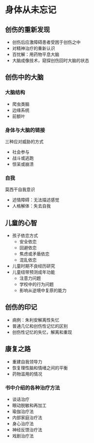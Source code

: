 # 身体从未忘记

## 创伤的重新发现

- 创伤后应激障碍患者受困于创伤之中
- 对精神治疗的重新认识
- 百忧解：用药物平息大脑
- 大脑成像技术，窥探创伤回时大脑的状态

## 创伤中的大脑

### 大脑结构

- 爬虫类脑
- 边缘系统
- 前额叶

### 身体与大脑的链接

三种应对威胁的方式

- 社会参与
- 战斗或逃跑
- 惊呆或崩溃

### 自我

莫西干自我意识

- 述情障碍：无法描述感觉
- 人格解体：失去自我

## 儿童的心智

- 孩子依恋方式
    + 安全依恋
    + 回避依恋
    + 焦虑或矛盾依恋
    + 混乱依恋
- 儿童时期不良经历研究
- 儿童纽带预测成年功能
    + 注意力问题
    + 学校中的行为问题
    + 影响从逆境中复原的能力

## 创伤的印记
- 病例：朱利安解离性失忆
- 普通几亿和创伤性记忆的区别
- 创伤性记忆的失忆，解离和重现

## 康复之路
- 重建自我领导力
- 恢复理性脑和情绪之间的平衡
- 药物滥用的情况

### 书中介绍的各种治疗方法
- 谈话治疗
- 眼动脱敏和再加工
- 瑜伽治疗法
- 内部家庭治疗法
- 身心治疗法
- 神经反馈治疗法
- 戏剧治疗法



